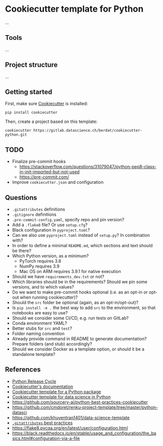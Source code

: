 # Cookiecutter template for Python

...


## Tools

...


## Project structure

...


## Getting started

First, make sure [Cookiecutter](https://github.com/cookiecutter/cookiecutter) is installed:

```
pip install cookiecutter
```

Then, create a project based on this template:

```
cookiecutter https://gitlab.datascience.ch/berdat/cookiecutter-python.git
```


## TODO

 * Finalize pre-commit hooks
   * https://stackoverflow.com/questions/31079047/python-pep8-class-in-init-imported-but-not-used
   * https://pre-commit.com/
 * Improve `cookiecutter.json` and configuration

## Questions

 * `.gitattributes` definitions
 * `.gitignore` definitions
 * `.pre-commit-config.yaml`, specify repo and pin version?
 * Add a `.flake8` file? Or use `setup.cfg`?
 * Black configuration in `pyproject.toml`?
 * Can we also use `pyproject.toml` instead of `setup.py`? In combination with?
 * In order to define a minimal `README.md`, which sections and text should be there?
 * Which Python version, as a minimum?
   * PyTorch requires 3.8
   * NumPy requires 3.9
   * Mac OS on ARM requires 3.9.1 for native execution
 * Should we have `requirements_dev.txt` or not?
 * Which libraries should be in the requirements? Should we pin some versions, and to which values?
 * Do we want to make pre-commit hooks optional (i.e. as an opt-in or opt-out when running cookiecutter)?
 * Should the `src` folder be optional (again, as an opt-in/opt-out)?
 * Is `pip install -e .` the best way to add `src` to the environment, so that notebooks are easy to use?
 * Should we consider some CI/CD, e.g. run tests on GitLab?
 * Conda environment YAML?
 * Better stubs for `src` and `test`?
 * Folder naming convention
 * Already provide command in README to generate documentation? Prepare folders (and stub) accordingly?
 * Should we consider Docker as a template option, or should it be a standalone template?

## References

 * [Python Release Cycle](https://devguide.python.org/versions/#python-release-cycle)
 * [Cookiecutter's documentation](https://cookiecutter.readthedocs.io/)
 * [Cookiecutter template for a Python package](https://github.com/audreyfeldroy/cookiecutter-pypackage)
 * [Cookiecutter template for data science in Python](https://github.com/drivendata/cookiecutter-data-science)
 * https://github.com/sourcery-ai/python-best-practices-cookiecutter
 * https://github.com/cmdoret/renku-project-template/tree/master/python-datasci
 * https://github.com/khuyentran1401/data-science-template
 * [`.gitattributes` best practices](https://rehansaeed.com/gitattributes-best-practices/)
 * https://flake8.pycqa.org/en/latest/user/configuration.html
 * https://black.readthedocs.io/en/stable/usage_and_configuration/the_basics.html#configuration-via-a-file
